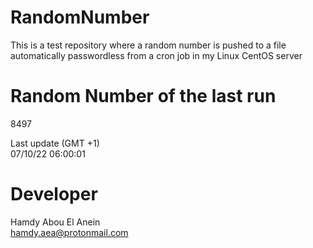 # RandomNumber    
This is a test repository where a random number is pushed to a file automatically passwordless from a cron job in my Linux CentOS server    
# Random Number of the last run   
8497
      
Last update (GMT +1)    
07/10/22 06:00:01
# Developer    
Hamdy Abou El Anein   
hamdy.aea@protonmail.com
